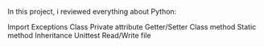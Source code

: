 In this project, i reviewed everything about Python:

Import
Exceptions
Class
Private attribute
Getter/Setter
Class method
Static method
Inheritance
Unittest
Read/Write file
